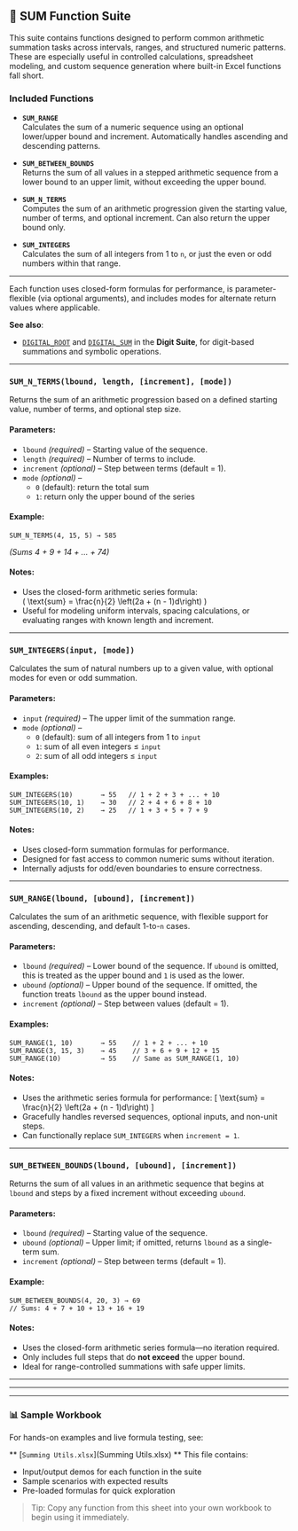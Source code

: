## 🧮 SUM Function Suite

This suite contains functions designed to perform common arithmetic summation tasks across intervals, ranges, and structured numeric patterns. These are especially useful in controlled calculations, spreadsheet modeling, and custom sequence generation where built-in Excel functions fall short.

### Included Functions

- **`SUM_RANGE`**  
  Calculates the sum of a numeric sequence using an optional lower/upper bound and increment. Automatically handles ascending and descending patterns.

- **`SUM_BETWEEN_BOUNDS`**  
  Returns the sum of all values in a stepped arithmetic sequence from a lower bound to an upper limit, without exceeding the upper bound.

- **`SUM_N_TERMS`**  
  Computes the sum of an arithmetic progression given the starting value, number of terms, and optional increment. Can also return the upper bound only.

- **`SUM_INTEGERS`**  
  Calculates the sum of all integers from 1 to `n`, or just the even or odd numbers within that range.

---

Each function uses closed-form formulas for performance, is parameter-flexible (via optional arguments), and includes modes for alternate return values where applicable.

**See also**:  
- [`DIGITAL_ROOT`](#) and [`DIGITAL_SUM`](#) in the **Digit Suite**, for digit-based summations and symbolic operations.

---
### `SUM_N_TERMS(lbound, length, [increment], [mode])`

Returns the sum of an arithmetic progression based on a defined starting value, number of terms, and optional step size.

#### Parameters:
- `lbound` *(required)* – Starting value of the sequence.
- `length` *(required)* – Number of terms to include.
- `increment` *(optional)* – Step between terms (default = 1).
- `mode` *(optional)* –  
  - `0` (default): return the total sum  
  - `1`: return only the upper bound of the series

#### Example:
```
SUM_N_TERMS(4, 15, 5) → 585
```
*(Sums 4 + 9 + 14 + ... + 74)*

#### Notes:
- Uses the closed-form arithmetic series formula:  
  \( \text{sum} = \frac{n}{2} \left(2a + (n - 1)d\right) \)
- Useful for modeling uniform intervals, spacing calculations, or evaluating ranges with known length and increment.

---
### `SUM_INTEGERS(input, [mode])`

Calculates the sum of natural numbers up to a given value, with optional modes for even or odd summation.

#### Parameters:
- `input` *(required)* – The upper limit of the summation range.
- `mode` *(optional)* –  
  - `0` (default): sum of all integers from 1 to `input`  
  - `1`: sum of all even integers ≤ `input`  
  - `2`: sum of all odd integers ≤ `input`

#### Examples:
```
SUM_INTEGERS(10)       → 55   // 1 + 2 + 3 + ... + 10  
SUM_INTEGERS(10, 1)    → 30   // 2 + 4 + 6 + 8 + 10  
SUM_INTEGERS(10, 2)    → 25   // 1 + 3 + 5 + 7 + 9
```

#### Notes:
- Uses closed-form summation formulas for performance.
- Designed for fast access to common numeric sums without iteration.
- Internally adjusts for odd/even boundaries to ensure correctness.

---
### `SUM_RANGE(lbound, [ubound], [increment])`

Calculates the sum of an arithmetic sequence, with flexible support for ascending, descending, and default 1-to-`n` cases.

#### Parameters:
- `lbound` *(required)* – Lower bound of the sequence. If `ubound` is omitted, this is treated as the upper bound and `1` is used as the lower.
- `ubound` *(optional)* – Upper bound of the sequence. If omitted, the function treats `lbound` as the upper bound instead.
- `increment` *(optional)* – Step between values (default = 1).

#### Examples:
```
SUM_RANGE(1, 10)       → 55    // 1 + 2 + ... + 10  
SUM_RANGE(3, 15, 3)    → 45    // 3 + 6 + 9 + 12 + 15  
SUM_RANGE(10)          → 55    // Same as SUM_RANGE(1, 10)
```

#### Notes:
- Uses the arithmetic series formula for performance:
  \[
  \text{sum} = \frac{n}{2} \left(2a + (n - 1)d\right)
  \]
- Gracefully handles reversed sequences, optional inputs, and non-unit steps.
- Can functionally replace `SUM_INTEGERS` when `increment = 1`.


---
### `SUM_BETWEEN_BOUNDS(lbound, [ubound], [increment])`

Returns the sum of all values in an arithmetic sequence that begins at `lbound` and steps by a fixed increment without exceeding `ubound`.

#### Parameters:
- `lbound` *(required)* – Starting value of the sequence.
- `ubound` *(optional)* – Upper limit; if omitted, returns `lbound` as a single-term sum.
- `increment` *(optional)* – Step between terms (default = 1).

#### Example:
```
SUM_BETWEEN_BOUNDS(4, 20, 3) → 69
// Sums: 4 + 7 + 10 + 13 + 16 + 19
```

#### Notes:
- Uses the closed-form arithmetic series formula—no iteration required.
- Only includes full steps that do **not exceed** the upper bound.
- Ideal for range-controlled summations with safe upper limits.

---
---

---

### 📊 Sample Workbook

For hands-on examples and live formula testing, see:

** [`Summing Utils.xlsx`](Summing Utils.xlsx)  **
This file contains:
- Input/output demos for each function in the suite
- Sample scenarios with expected results
- Pre-loaded formulas for quick exploration

> Tip: Copy any function from this sheet into your own workbook to begin using it immediately.
